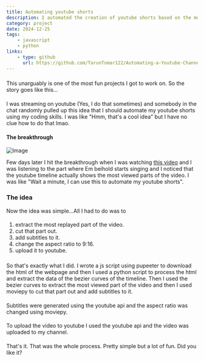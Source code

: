 ```yaml
---
title: Automating youtube shorts
description: I automated the creation of youtube shorts based on the most viewed parts of popular videos.
category: project
date: 2024-12-25
tags: 
    - javascript
    - python
links:
    - type: github
      url: https://github.com/TarunTomar122/Automating-a-Youtube-Channel-without-using-AI
---
```


###

This unarguably is one of the most fun projects I got to work on. So the story goes like this...

####

I was streaming on youtube (Yes, I do that sometimes) and somebody in the chat randomly pulled up this idea that I should automate my youtube shorts using my coding skills. I was like "Hmm, that's a cool idea" but I have no clue how to do that lmao.

#### The breakthrough

![Image](/assets/projects/youtube-automate/diewithsmile.png)

Few days later I hit the breakthrough when I was watching [this video](https://www.youtube.com/watch?v=PK-jh0QCoxc&ab_channel=BalladJukebox) and I was listening to the part where Em beihold starts singing and I noticed that the youtube timeline actually shows the most viewed parts of the video. I was like "Wait a minute, I can use this to automate my youtube shorts".

### The idea

Now the idea was simple...All I had to do was to

####

1. extract the most replayed part of the video.
2. cut that part out.
3. add subtitles to it.
4. change the aspect ratio to 9:16.
5. upload it to youtube.

###

So that's exactly what I did. I wrote a js script using pupeeter to download the html of the webpage and then I used a python script to process the html and extract the data of the bezier curves of the timeline. Then I used the bezier curves to extract the most viewed part of the video and then I used moviepy to cut that part out and add subtitles to it.

####

Subtitles were generated using the youtube api and the aspect ratio was changed using moviepy.

####

To upload the video to youtube I used the youtube api and the video was uploaded to my channel.

####

That's it. That was the whole process. Pretty simple but a lot of fun. Did you like it?